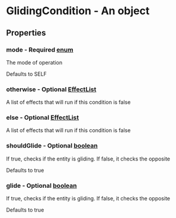 

# GlidingCondition - An object



## Properties



### mode - Required [enum](enum)



 The mode of operation



Defaults to SELF



### otherwise - Optional [EffectList](EffectList)



 A list of effects that will run if this condition is false



### else - Optional [EffectList](EffectList)



 A list of effects that will run if this condition is false



### shouldGlide - Optional [boolean](boolean)



 If true, checks if the entity is gliding. If false, it checks the opposite



Defaults to true



### glide - Optional [boolean](boolean)



 If true, checks if the entity is gliding. If false, it checks the opposite



Defaults to true

